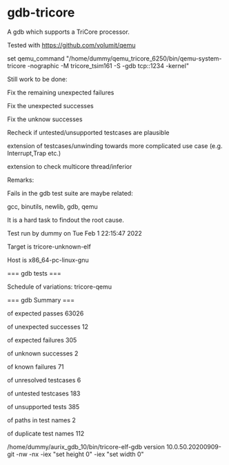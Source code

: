# gdb-tricore

A gdb which supports a TriCore processor.

Tested with https://github.com/volumit/qemu

set qemu_command "/home/dummy/qemu_tricore_6250/bin/qemu-system-tricore -nographic -M tricore_tsim161 -S -gdb tcp::1234 -kernel"

Still work to be done:

Fix the remaining unexpected failures

Fix the unexpected successes

Fix the unknow successes

Recheck if untested/unsupported testcases are plausible

extension of testcases/unwinding towards more complicated use case (e.g. Interrupt,Trap etc.)

extension to check multicore thread/inferior 

Remarks:

Fails in the gdb test suite are maybe related:

gcc, binutils, newlib, gdb, qemu

It is a hard task to findout the root cause.



Test run by dummy on Tue Feb  1 22:15:47 2022

Target is tricore-unknown-elf

Host   is x86_64-pc-linux-gnu

=== gdb tests ===

Schedule of variations:
    tricore-qemu
    
=== gdb Summary ===

of expected passes		63026

of unexpected successes	12

of expected failures		305

of unknown successes		2

of known failures		71

of unresolved testcases	6

of untested testcases		183

of unsupported tests		385

of paths in test names	2

of duplicate test names	112

/home/dummy/aurix_gdb_10/bin/tricore-elf-gdb version  10.0.50.20200909-git -nw -nx -iex "set height 0" -iex "set width 0" 

